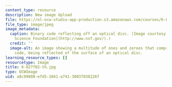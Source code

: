 ```yaml
---
content_type: resource
description: New image Upload
file: https://ol-ocw-studio-app-production.s3.amazonaws.com/courses/6-827-multithreaded-parallelism-languages-and-compilers-fall-2002/a8c99808efd51041a74130037038226f_6-827f02-th.jpg
file_type: image/jpeg
image_metadata:
  caption: Binary code reflecting off an optical disc. (Image courtesy of the [National
    Science Foundation](http://www.nsf.gov/).)
  credit: ''
  image-alt: An image showing a multitude of ones and zeroes that comprise binary
    code, being reflected of the surface of an optical disc.
learning_resource_types: []
resourcetype: Image
title: 6-827f02-th.jpg
type: OCWImage
uid: a8c99808-efd5-1041-a741-30037038226f
---
```

